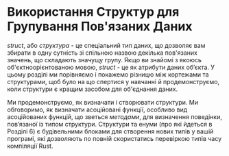 # Використання Структур для Групування Пов'язаних Даних

*struct*, або *структура* - це спеціальний тип даних, що дозволяє вам збирати в одну сутність зі спільною назвою декілька пов'язаних значень, що складають значущу групу. Якщо ви знайомі з якоюсь об'єктноорієнтованою мовою, *struct* - це як атрибути даних об’єкта. У цьому розділі ми порівняємо і покажемо різницю між кортежами та структурами, щоб було на що спертися у навчанні й продемонструємо, коли структури є кращим засобом для об'єднання даних.

Ми продемонструємо, як визначати і створювати структури. Ми обговоримо, як визначати асоційовані функції, особливо вид асоційованих функцій, що зветься *методами*, для визначення поведінки, пов’язаної із типом структури. Структури та енуми (про які йдеться в Розділі 6) є будівельними блоками для створення нових типів у вашій програмі, які дозволяють по повній скористатись перевіркою типів часу компіляції Rust.
